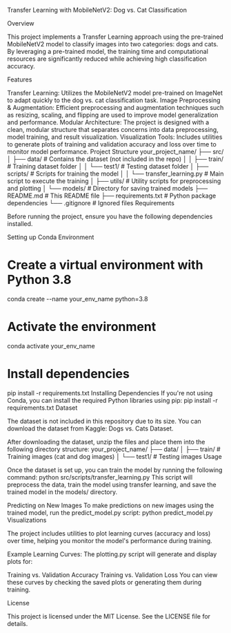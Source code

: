 Transfer Learning with MobileNetV2: Dog vs. Cat Classification

Overview

This project implements a Transfer Learning approach using the pre-trained MobileNetV2 model to classify images into two categories: dogs and cats. By leveraging a pre-trained model, the training time and computational resources are significantly reduced while achieving high classification accuracy.

Features

Transfer Learning: Utilizes the MobileNetV2 model pre-trained on ImageNet to adapt quickly to the dog vs. cat classification task.
Image Preprocessing & Augmentation: Efficient preprocessing and augmentation techniques such as resizing, scaling, and flipping are used to improve model generalization and performance.
Modular Architecture: The project is designed with a clean, modular structure that separates concerns into data preprocessing, model training, and result visualization.
Visualization Tools: Includes utilities to generate plots of training and validation accuracy and loss over time to monitor model performance.
Project Structure
your_project_name/
├── src/
│   ├── data/                    # Contains the dataset (not included in the repo)
│   │   ├── train/               # Training dataset folder
│   │   └── test1/               # Testing dataset folder
│   ├── scripts/                 # Scripts for training the model
│   │   └── transfer_learning.py # Main script to execute the training
│   ├── utils/                   # Utility scripts for preprocessing and plotting
│   └── models/                  # Directory for saving trained models
├── README.md                    # This README file
├── requirements.txt             # Python package dependencies
└── .gitignore                   # Ignored files
Requirements

Before running the project, ensure you have the following dependencies installed.

Setting up Conda Environment
# Create a virtual environment with Python 3.8
conda create --name your_env_name python=3.8

# Activate the environment
conda activate your_env_name

# Install dependencies
pip install -r requirements.txt
Installing Dependencies
If you're not using Conda, you can install the required Python libraries using pip:
pip install -r requirements.txt
Dataset

The dataset is not included in this repository due to its size. You can download the dataset from Kaggle: Dogs vs. Cats Dataset.

After downloading the dataset, unzip the files and place them into the following directory structure:
your_project_name/
├── data/
│   ├── train/        # Training images (cat and dog images)
│   └── test1/        # Testing images
Usage

Once the dataset is set up, you can train the model by running the following command:
python src/scripts/transfer_learning.py
This script will preprocess the data, train the model using transfer learning, and save the trained model in the models/ directory.

Predicting on New Images
To make predictions on new images using the trained model, run the predict_model.py script:
python predict_model.py
Visualizations

The project includes utilities to plot learning curves (accuracy and loss) over time, helping you monitor the model's performance during training.

Example Learning Curves:
The plotting.py script will generate and display plots for:

Training vs. Validation Accuracy
Training vs. Validation Loss
You can view these curves by checking the saved plots or generating them during training.

License

This project is licensed under the MIT License. See the LICENSE file for details.
